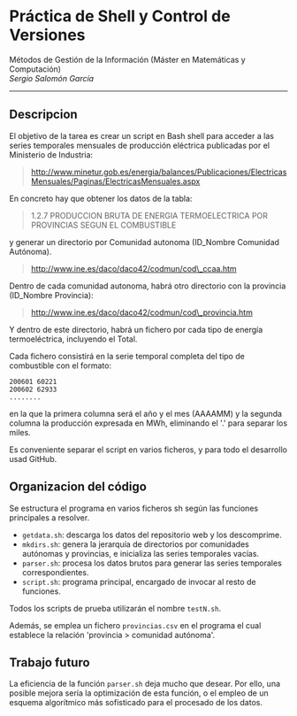 
# Práctica de Shell y Control de Versiones
Métodos de Gestión de la Información (Máster en Matemáticas y Computación) <br/>
*Sergio Salomón García* <br/>

-------

## Descripcion
El objetivo de la tarea es crear un script en Bash shell para acceder a las series temporales mensuales de producción eléctrica publicadas por el Ministerio de Industria:

> http://www.minetur.gob.es/energia/balances/Publicaciones/ElectricasMensuales/Paginas/ElectricasMensuales.aspx

En concreto hay que obtener los datos de la tabla:

> 1.2.7 PRODUCCION BRUTA DE ENERGIA TERMOELECTRICA POR PROVINCIAS SEGUN EL COMBUSTIBLE

y generar un directorio por Comunidad autonoma (ID\_Nombre Comunidad Autónoma).

> http://www.ine.es/daco/daco42/codmun/cod\_ccaa.htm

Dentro de cada comunidad autonoma, habrá otro directorio con la provincia (ID\_Nombre Provincia):

> http://www.ine.es/daco/daco42/codmun/cod\_provincia.htm

Y dentro de este directorio, habrá un fichero por cada tipo de energía termoeléctrica, incluyendo el Total.


Cada fichero consistirá en la serie temporal completa del tipo de combustible con el formato:

	200601 60221
	200602 62933
	........

en la que la primera columna será el año y el mes (AAAAMM) y la segunda columna la producción expresada en MWh, eliminando el '.' para separar los miles.

Es conveniente separar el script en varios ficheros, y para todo el desarrollo usad GitHub.


## Organizacion del código
Se estructura el programa en varios ficheros sh según las funciones principales a resolver.
- `getdata.sh`: descarga los datos del repositorio web y los descomprime.
- `mkdirs.sh`: genera la jerarquía de directorios por comunidades autónomas y provincias, e inicializa las series temporales vacías.
- `parser.sh`: procesa los datos brutos para generar las series temporales correspondientes.
- `script.sh`: programa principal, encargado de invocar al resto de funciones.

Todos los scripts de prueba utilizarán el nombre `testN.sh`.

Además, se emplea un fichero `provincias.csv` en el programa el cual establece la relación 'provincia > comunidad autónoma'.


## Trabajo futuro
La eficiencia de la función `parser.sh` deja mucho que desear. Por ello, una posible mejora sería la optimización de esta función, o el empleo de un esquema algorítmico más sofisticado para el procesado de los datos.

